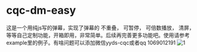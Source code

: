 # cqc-dm-easy
这是一个用纯js写的弹幕，实现了弹幕的 不重叠， 可暂停， 可倍数播放， 清屏， 等等自己定制功能，开箱即用，非常简单。后续再完善更多功能吧。使用请参考example里的例子。有啥问题可以添加微信yyds-cqc或者qq 1069012191
![1](https://github.com/chenqichun/cqc-dm-easy/assets/44568487/b58be9a8-2a4c-4345-9a17-7e6bfb525c63)
